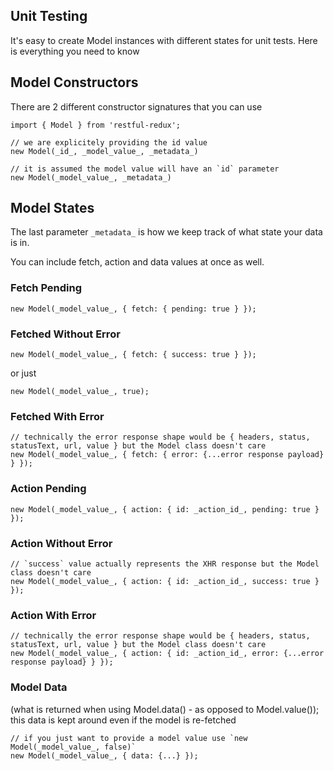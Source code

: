 Unit Testing
---------------
It's easy to create Model instances with different states for unit tests.  Here is everything you need to know

## Model Constructors
There are 2 different constructor signatures that you can use
```
import { Model } from 'restful-redux';

// we are explicitely providing the id value
new Model(_id_, _model_value_, _metadata_)

// it is assumed the model value will have an `id` parameter
new Model(_model_value_, _metadata_)
```

## Model States
The last parameter `_metadata_` is how we keep track of what state your data is in.

You can include fetch, action and data values at once as well.

### Fetch Pending
```
new Model(_model_value_, { fetch: { pending: true } });
```

### Fetched Without Error
```
new Model(_model_value_, { fetch: { success: true } });
```
or just
```
new Model(_model_value_, true);
```

### Fetched With Error
```
// technically the error response shape would be { headers, status, statusText, url, value } but the Model class doesn't care
new Model(_model_value_, { fetch: { error: {...error response payload} } });
```

### Action Pending
```
new Model(_model_value_, { action: { id: _action_id_, pending: true } });
```

### Action Without Error
```
// `success` value actually represents the XHR response but the Model class doesn't care
new Model(_model_value_, { action: { id: _action_id_, success: true } });
```

### Action With Error
```
// technically the error response shape would be { headers, status, statusText, url, value } but the Model class doesn't care
new Model(_model_value_, { action: { id: _action_id_, error: {...error response payload} } });
```

### Model Data
(what is returned when using Model.data() - as opposed to Model.value());  this data is kept around even if the model is re-fetched
```
// if you just want to provide a model value use `new Model(_model_value_, false)`
new Model(_model_value_, { data: {...} });
```
